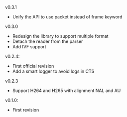 v0.3.1
 - Unify the API to use packet instead of frame keyword

v0.3.0
 - Redesign the library to support multiple format
 - Detach the reader from the parser
 - Add IVF support

v0.2.4:
 - First official revision
 - Add a smart logger to avoid logs in CTS

v0.2.3
 - Support H264 and H265 with alignment NAL and AU

v0.1.0:
 - First revision
